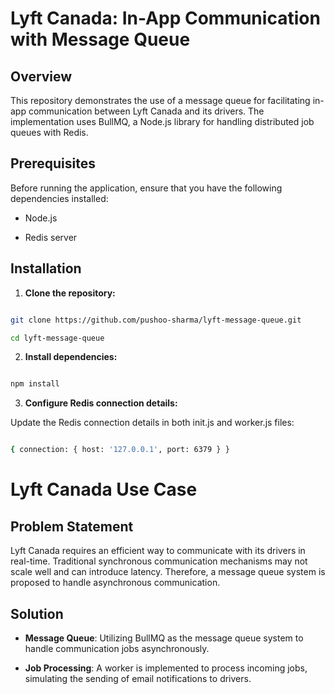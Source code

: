 
# Lyft Canada: In-App Communication with Message Queue

  

## Overview

  

This repository demonstrates the use of a message queue for facilitating in-app communication between Lyft Canada and its drivers. The implementation uses BullMQ, a Node.js library for handling distributed job queues with Redis.

  

## Prerequisites

  

Before running the application, ensure that you have the following dependencies installed:

  

- Node.js

- Redis server

  

## Installation

  

1.  **Clone the repository:**

  

```bash

git clone https://github.com/pushoo-sharma/lyft-message-queue.git

cd lyft-message-queue

```

  

2.  **Install dependencies:**

  

```bash

npm install

```

  
  

3.  **Configure Redis connection details:**

  

Update the Redis connection details in both init.js and worker.js files:

  

```bash

{ connection: { host: '127.0.0.1', port: 6379 } }

```

  

# Lyft Canada Use Case

  

## Problem Statement

  

Lyft Canada requires an efficient way to communicate with its drivers in real-time. Traditional synchronous communication mechanisms may not scale well and can introduce latency. Therefore, a message queue system is proposed to handle asynchronous communication.

  

## Solution

  

-  **Message Queue**: Utilizing BullMQ as the message queue system to handle communication jobs asynchronously.

  

-  **Job Processing**: A worker is implemented to process incoming jobs, simulating the sending of email notifications to drivers.

